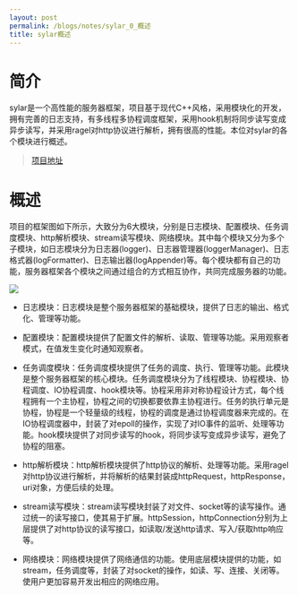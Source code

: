 ```yaml
---
layout: post
permalink: /blogs/notes/sylar_0_概述
title: sylar概述
---
```


# 简介
sylar是一个高性能的服务器框架，项目基于现代C++风格，采用模块化的开发，拥有完善的日志支持，有多线程多协程调度框架，采用hook机制将同步读写变成异步读写，并采用ragel对http协议进行解析，拥有很高的性能。本位对sylar的各个模块进行概述。

> [项目地址](https://github.com/sylar-yin/sylar)

# 概述
项目的框架图如下所示，大致分为6大模块，分别是日志模块、配置模块、任务调度模块、http解析模块、stream读写模块、网络模块。其中每个模块又分为多个子模块，如日志模块分为日志器(logger)、日志器管理器(loggerManager)、日志格式器(logFormatter)、日志输出器(logAppender)等。每个模块都有自己的功能，服务器框架各个模块之间通过组合的方式相互协作，共同完成服务器的功能。

<image src='./images/sylar/overview.png' />

- 日志模块：日志模块是整个服务器框架的基础模块，提供了日志的输出、格式化、管理等功能。

- 配置模块：配置模块提供了配置文件的解析、读取、管理等功能。采用观察者模式，在值发生变化时通知观察者。

- 任务调度模块：任务调度模块提供了任务的调度、执行、管理等功能。此模块是整个服务器框架的核心模块。任务调度模块分为了线程模块、协程模块、协程调度、IO协程调度、hook模块等。协程采用非对称协程设计方式，每个线程拥有一个主协程，协程之间的切换都要依靠主协程进行。任务的执行单元是协程，协程是一个轻量级的线程，协程的调度是通过协程调度器来完成的。在IO协程调度器中，封装了对epoll的操作，实现了对IO事件的监听、处理等功能。hook模块提供了对同步读写的hook，将同步读写变成异步读写，避免了协程的阻塞。

- http解析模块：http解析模块提供了http协议的解析、处理等功能。采用ragel对http协议进行解析，并将解析的结果封装成httpRequest，httpResponse，uri对象，方便后续的处理。

- stream读写模块：stream读写模块封装了对文件、socket等的读写操作。通过统一的读写接口，使其易于扩展。httpSession，httpConnection分别为上层提供了对http协议的读写接口，如读取/发送http请求、写入/获取http响应等。

- 网络模块：网络模块提供了网络通信的功能。使用底层模块提供的功能，如stream，任务调度等，封装了对socket的操作，如读、写、连接、关闭等。使用户更加容易开发出相应的网络应用。

